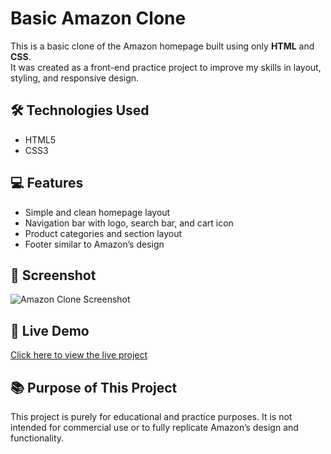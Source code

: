 # Basic Amazon Clone

This is a basic clone of the Amazon homepage built using only **HTML** and **CSS**.  
It was created as a front-end practice project to improve my skills in layout, styling, and responsive design.

## 🛠️ Technologies Used

- HTML5
- CSS3

## 💻 Features

- Simple and clean homepage layout
- Navigation bar with logo, search bar, and cart icon
- Product categories and section layout
- Footer similar to Amazon’s design

## 📸 Screenshot

![Amazon Clone Screenshot](amazon_screenshot.png)

## 🔗 Live Demo

[Click here to view the live project](https://aznaan703.github.io/basic-amazon-clone/)

## 📚 Purpose of This Project

This project is purely for educational and practice purposes.
It is not intended for commercial use or to fully replicate Amazon’s design and functionality.